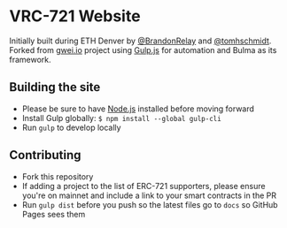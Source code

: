 # VRC-721 Website
Initially built during ETH Denver by [@BrandonRelay](https://github.com/BrandonRelay) and [@tomhschmidt](https://github.com/tomhschmidt). Forked from  [gwei.io](https://gwei.io) project using [Gulp.js](https://gulp.js) for automation and Bulma as its framework.

## Building the site
- Please be sure to have [Node.js](https://nodejs.org/en/) installed before moving forward
- Install Gulp globally: `$ npm install --global gulp-cli`
- Run `gulp` to develop locally

## Contributing
- Fork this repository
- If adding a project to the list of ERC-721 supporters, please ensure you're on mainnet and include a link to your smart contracts in the PR
- Run `gulp dist` before you push so the latest files go to `docs` so GitHub Pages sees them

